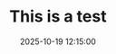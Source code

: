 ---
layout: post
lang: en
locale: en
title: This is a test
date: 2025-10-19 12:15:00
categories: test
description: This is a description
published: true
page_id: "blog-2025-10-19-test"
permalink: /blog/2025-10-19-test
---